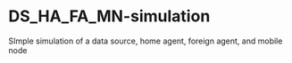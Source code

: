 DS_HA_FA_MN-simulation
======================

SImple simulation of a data source, home agent, foreign agent, and mobile node
